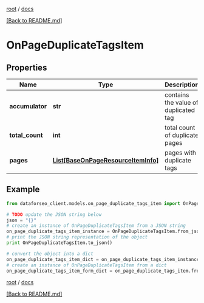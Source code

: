 [root](./../ "root") / [docs](./ "docs")

[[Back to README.md]](./../README.md "[Back to README.md]")

# OnPageDuplicateTagsItem

## Properties

Name | Type | Description | Notes
------------ | ------------- | ------------- | -------------
**accumulator** | **str** | contains the value of duplicated tag | [optional]
**total_count** | **int** | total count of duplicate pages | [optional]
**pages** | [**List[BaseOnPageResourceItemInfo]**](BaseOnPageResourceItemInfo.md) | pages with duplicate tags | [optional]

## Example

```python
from dataforseo_client.models.on_page_duplicate_tags_item import OnPageDuplicateTagsItem

# TODO update the JSON string below
json = "{}"
# create an instance of OnPageDuplicateTagsItem from a JSON string
on_page_duplicate_tags_item_instance = OnPageDuplicateTagsItem.from_json(json)
# print the JSON string representation of the object
print OnPageDuplicateTagsItem.to_json()

# convert the object into a dict
on_page_duplicate_tags_item_dict = on_page_duplicate_tags_item_instance.to_dict()
# create an instance of OnPageDuplicateTagsItem from a dict
on_page_duplicate_tags_item_form_dict = on_page_duplicate_tags_item.from_dict(on_page_duplicate_tags_item_dict)
```

  

[root](./../ "root") / [docs](./ "docs")

[[Back to README.md]](./../README.md "[Back to README.md]")